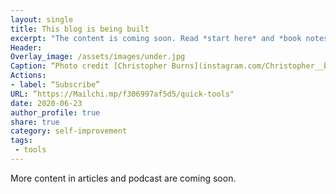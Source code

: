```yaml
---
layout: single
title: This blog is being built 
excerpt: "The content is coming soon. Read *start here* and *book notes*, subscribe for updates"
Header: 
Overlay_image: /assets/images/under.jpg
Caption: “Photo credit [Christopher Burns](instagram.com/Christopher__burns)”
Actions:
- label: “Subscribe”
URL: “https://Mailchi.mp/f306997af5d5/quick-tools"
date: 2020-06-23
author_profile: true
share: true 
category: self-improvement
tags:
 - tools
---
```


More content in articles and podcast are coming soon. 